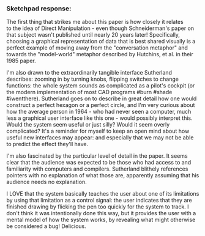 ### Sketchpad response:

The first thing that strikes me about this paper is how closely it relates to the idea of Direct Manipulation - even though Schneiderman's paper on that subject wasn't published until nearly 20 years later! Specifically, choosing a graphical representation of data that is best shared visually is a perfect example of moving away from the "conversation metaphor" and towards the "model-world" metaphor described by Hutchins, et al. in their 1985 paper. 

I'm also drawn to the extraordinarily tangible interface Sutherland describes: zooming in by turning knobs, flipping switches to change functions: the whole system sounds as complicated as a pilot's cockpit (or the modern implementation of most CAD programs #burn #shade #iwentthere). Sutherland goes on to describe in great detail how one would construct a perfect hexagon or a perfect circle, and I'm very curious about how the average person in 1964 - who had never seen a computer, much less a graphical user interface like this one - would possibly interpret this. Would the system seem useful or just silly? Would it seem overly complicated? It's a reminder for myself to keep an open mind about how useful new interfaces may appear: and especially that we may not be able to predict the effect they'll have.

I'm also fascinated by the particular level of detail in the paper. It seems clear that the audience was expected to be those who had access to and familiarity with computers and compilers. Sutherland blithely references pointers with no explanation of what those are, apparently assuming that his audience needs no explanation.

I LOVE that the system basically teaches the user about one of its limitations by using that limitation as a control signal: the user indicates that they are finished drawing by flicking the pen too quickly for the system to track. I don't think it was intentionally done this way, but it provides the user with a mental model of how the system works, by revealing what might otherwise be considered a bug! Delicious.

